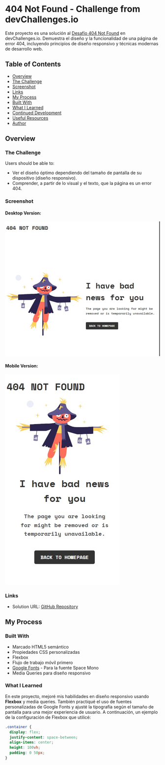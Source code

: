 # 404 Not Found - Challenge from devChallenges.io

Este proyecto es una solución al [Desafío 404 Not Found](https://devchallenges.io/challenges/wBunSb7FPrIepJZAg0sY) en devChallenges.io. Demuestra el diseño y la funcionalidad de una página de error 404, incluyendo principios de diseño responsivo y técnicas modernas de desarrollo web.

## Table of Contents
  - [Overview](#overview)
  - [The Challenge](#the-challenge)
  - [Screenshot](#screenshot) 
  - [Links](#links)
  - [My Process](#my-process)
  - [Built With](#built-with)
  - [What I Learned](#what-i-learned)
  - [Continued Development](#continued-development) 
  - [Useful Resources](#useful-resources)
  - [Author](#author)

## Overview

### The Challenge
Users should be able to:
- Ver el diseño óptimo dependiendo del tamaño de pantalla de su dispositivo (diseño responsivo).
- Comprender, a partir de lo visual y el texto, que la página es un error 404.

### Screenshot
#### Desktop Version:
![Desktop Screenshot](./imagenes/desktop-preview.jpg)

#### Mobile Version:
![Mobile Screenshot](./imagenes/mobile-preview.jpg)

### Links
- Solution URL: [GitHub Repository](https://github.com/Victormrl17/404_Not_Found_Page.git)


## My Process

### Built With
- Marcado HTML5 semántico
- Propiedades CSS personalizadas
- Flexbox
- Flujo de trabajo móvil primero
- [Google Fonts](https://fonts.google.com/specimen/Space+Mono) - Para la fuente Space Mono
- Media Queries para diseño responsivo

### What I Learned
En este proyecto, mejoré mis habilidades en diseño responsivo usando **Flexbox** y media queries. También practiqué el uso de fuentes personalizadas de Google Fonts y ajusté la tipografía según el tamaño de pantalla para una mejor experiencia de usuario. A continuación, un ejemplo de la configuración de Flexbox que utilicé:

```css
.container {
  display: flex;
  justify-content: space-between;
  align-items: center;
  height: 100vh;
  padding: 0 50px;
}
